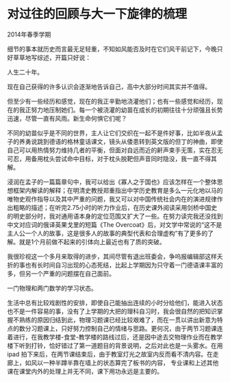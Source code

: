 # 对过往的回顾与大一下旋律的梳理
2014年春季学期

细节的事本就历史而言最无足轻重，不知如风能否及时在它们风干前记下，今晚只好草草地写综述，开篇只好说：

人生二十年。

现在自己获得的许多认识会逐渐地告诉自己，高中大部分时间其实并不值得。

但至少有一些经历和感觉，现在的我正辛勤地浇灌他们；也有一些感觉和经历，现在的我正努力地压制她们。每一个被浇灌的幼苗在成长的初期往往十分顽强且长势迅速，尽管一直有风雨。新生命何惧它们呢？

不同的幼苗似乎是不同的世界，主人让它们交织在一起不是件好事，比如半夜从孟子的养勇说跳到德语的格林童话课文，镜头从倭患转到英文版的但丁的神曲，即使自己可以用热情努力维持几者的平衡，但面对自远而近的鼾声束手无策，实在忍无可忍，用备用枕头尝试命中目标，对于枕头脱靶但声音同时隐没，我一直不得其解。

浸润在孟子的一篇篇章句中，我可以给出《寡人之于国也》应该怎样在一个整体思想框架内解读的解释；在明清史教授郑重指出中学历史教育是多么一元化地以马的唯物史观作指导以及其中严重的问题，我又可以对中国传统社会内在的演进规律作出粗略的描述；在听完2.75小时的听力作业后，在历史课外阅读采用剑桥中国史的明史部分时，我对通用语本身的定位范围又扩大了一些。在努力读完我还没找到中文对应词的俄译英果戈里的短篇《The Overcoat》后，对文学中常说的“这不是主人公一个人的故事，这是很多人的故事的典型代表和合理虚构”有了更多的了解。就是1个月前做不起来的引体向上最近也有了质的突破。

我很珍视这一个多月来取得的进步，其间尽管有退出班委会，争呜报编辑部这样夭折的事也有长时间自习出现的心态死结，比起上学期因为只守着一门德语课丰富的多，但另一个严重的问题摆在自己面前。

一门物理和两门数学的学习状态。

生活中总有比较戏剧性的安排，即使自己能抽出连续的小时分给他们，能进入状态也不是一件容易的事，没有了上学期的大把的理科自习时，我会很自然的把知识掌握不熟练的原因归结到此，物理习题课已经比较艰难了，而在一贯以讲出新意为特点的数分习题课上，只好努力控制自己的情绪与思路。更何况，由于两节习题课连着进行，在我教学楼-食堂-教学楼的路线过后，还是因中途去交物理作业而在教学楼下听到打铃，恰好错过了第一道题目的背景说明，之后对此也是一头雾水。在用 ipad 拍下来后，在两节课结束后，由于教室灯光之故室内反而看不清内容。在走廊上，如风以一种半蹲半靠在墙上的状态算完了板书的内容，
专业课和上述其他课在课堂内外的处理上并无不同，课下用功永远是主要的。
